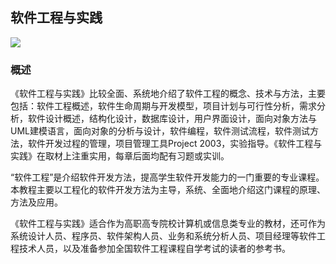 ## 软件工程与实践

![](file:../pic/15.jpg)

### 概述

《软件工程与实践》比较全面、系统地介绍了软件工程的概念、技术与方法，主要包括：软件工程概述，软件生命周期与开发模型，项目计划与可行性分析，需求分析，软件设计概述，结构化设计，数据库设计，用户界面设计，面向对象方法与UML建模语言，面向对象的分析与设计，软件编程，软件测试流程，软件测试方法，软件开发过程的管理，项目管理工具Project 2003，实验指导。《软件工程与实践》在取材上注重实用，每章后面均配有习题或实训。

“软件工程”是介绍软件开发方法，提高学生软件开发能力的一门重要的专业课程。本教程主要以工程化的软件开发方法为主导，系统、全面地介绍这门课程的原理、方法及应用。

《软件工程与实践》适合作为高职高专院校计算机或信息类专业的教材，还可作为系统设计人员、程序员、软件架构人员、业务和系统分析人员、项目经理等软件工程技术人员，以及准备参加全国软件工程课程自学考试的读者的参考书。

